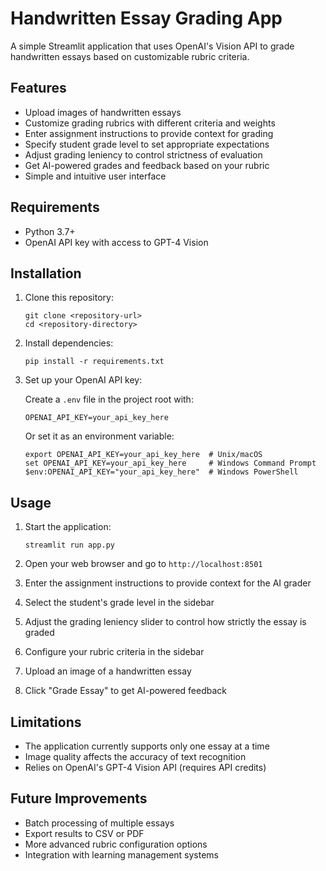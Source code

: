 # Handwritten Essay Grading App

A simple Streamlit application that uses OpenAI's Vision API to grade handwritten essays based on customizable rubric criteria.

## Features

- Upload images of handwritten essays
- Customize grading rubrics with different criteria and weights
- Enter assignment instructions to provide context for grading
- Specify student grade level to set appropriate expectations
- Adjust grading leniency to control strictness of evaluation
- Get AI-powered grades and feedback based on your rubric
- Simple and intuitive user interface

## Requirements

- Python 3.7+
- OpenAI API key with access to GPT-4 Vision

## Installation

1. Clone this repository:
   ```
   git clone <repository-url>
   cd <repository-directory>
   ```

2. Install dependencies:
   ```
   pip install -r requirements.txt
   ```

3. Set up your OpenAI API key:
   
   Create a `.env` file in the project root with:
   ```
   OPENAI_API_KEY=your_api_key_here
   ```
   
   Or set it as an environment variable:
   ```
   export OPENAI_API_KEY=your_api_key_here  # Unix/macOS
   set OPENAI_API_KEY=your_api_key_here     # Windows Command Prompt
   $env:OPENAI_API_KEY="your_api_key_here"  # Windows PowerShell
   ```

## Usage

1. Start the application:
   ```
   streamlit run app.py
   ```

2. Open your web browser and go to `http://localhost:8501`

3. Enter the assignment instructions to provide context for the AI grader

4. Select the student's grade level in the sidebar

5. Adjust the grading leniency slider to control how strictly the essay is graded

6. Configure your rubric criteria in the sidebar

7. Upload an image of a handwritten essay

8. Click "Grade Essay" to get AI-powered feedback

## Limitations

- The application currently supports only one essay at a time
- Image quality affects the accuracy of text recognition
- Relies on OpenAI's GPT-4 Vision API (requires API credits)

## Future Improvements

- Batch processing of multiple essays
- Export results to CSV or PDF
- More advanced rubric configuration options
- Integration with learning management systems 